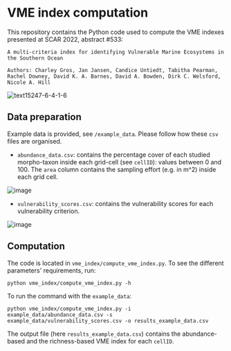 # VME index computation

This repository contains the Python code used to compute the VME indexes presented at SCAR 2022, abstract #533:
```
A multi-criteria index for identifying Vulnerable Marine Ecosystems in the Southern Ocean

Authors: Charley Gros, Jan Jansen, Candice Untiedt, Tabitha Pearman, Rachel Downey, David K. A. Barnes, David A. Bowden, Dirk C. Welsford, Nicole A. Hill
```
![text15247-6-4-1-6](https://user-images.githubusercontent.com/14353425/183558367-3a14a498-d6da-448c-bb72-cdeec325f57b.png)

## Data preparation

Example data is provided, see `/example_data`. Please follow how these `csv` files are organised.

- `abundance_data.csv`: contains the percentage cover of each studied morpho-taxon inside each grid-cell (see `cellID`): values between 0 and 100. The `area` column contains the sampling effort (e.g. in m^2) inside each grid cell.

![image](https://user-images.githubusercontent.com/14353425/183559048-d751d7d8-3620-46f6-939a-0f3cccc414a0.png)

- `vulnerability_scores.csv`: contains the vulnerability scores for each vulnerability criterion.

![image](https://user-images.githubusercontent.com/14353425/183559181-331518b7-8db3-455b-a5d3-78133608c4c9.png)

## Computation

The code is located in `vme_index/compute_vme_index.py`. To see the different parameters' requirements, run:
```
python vme_index/compute_vme_index.py -h
```

To run the command with the `example_data`:
```
python vme_index/compute_vme_index.py -i example_data/abundance_data.csv -s example_data/vulnerability_scores.csv -o results_example_data.csv
```

The output file (here `results_example_data.csv`) contains the abundance-based and the richness-based VME index for each `cellID`.
